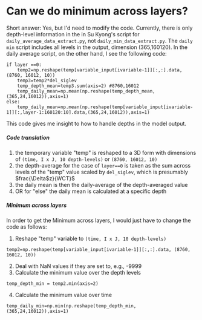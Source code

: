 # Can we do minimum across layers? 
Short answer: Yes, but I'd need to modify the code.  Currently, there is only depth-level information in the 
in Su Kyong's script for `daily_average_data_extract.py`, not `daily_min_data_extract.py`.  The `daily min` script includes all levels in the output, dimension (365,160120).  In the daily average script, on the other hand, I see the following code: 
```
if layer ==0:
    temp2=np.reshape(temp[variable_input[ivariable-1]][:,:].data, (8760, 16012, 10))
    temp3=temp2*del_siglev
    temp_depth_mean=temp3.sum(axis=2) #8760,16012
    temp_daily_mean=np.mean(np.reshape(temp_depth_mean,(365,24,16012)),axis=1)
else:
    temp_daily_mean=np.mean(np.reshape(temp[variable_input[ivariable-1]][:,layer-1:160120:10].data,(365,24,16012)),axis=1)
```
This code gives me insight to how to handle depths in the model output.  
##### Code translation
1. the temporary variable "temp" is reshaped to a 3D form with dimensions of `(time, I x J, 10 depth-levels)` or `(8760, 16012, 10)`
2. the depth-average for the case of `layer==0` is taken as the sum across levels of the "temp" value scaled by `del_siglev`, which is presumably $frac{\Delta$z}{WCT}$ 
3. the daily mean is then the daily-average of the depth-averaged value
4. OR for "else" the daily mean is calculated at a specific depth

##### Minimum across layers
In order to get the Minimum across layers, I would just have to change the code as follows:

1. Reshape "temp" variable to `(time, I x J, 10 depth-levels)`
```
temp2=np.reshape(temp[variable_input[ivariable-1]][:,:].data, (8760, 16012, 10))
```
2. Deal with NaN values if they are set to, e.g., -9999
3. Calculate the minimum value over the depth levels
```
temp_depth_min = temp2.min(axis=2)
```
4. Calculate the minimum value over time
```
temp_daily_min=np.min(np.reshape(temp_depth_min,(365,24,16012)),axis=1)
```

